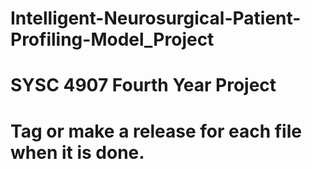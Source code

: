 # Intelligent-Neurosurgical-Patient-Profiling-Model_Project
# SYSC 4907 Fourth Year Project
# Tag or make a release for each file when it is done.
